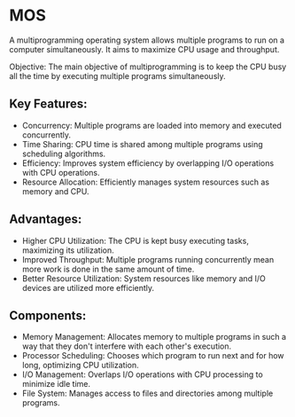 # MOS

A multiprogramming operating system allows multiple programs to run on a computer simultaneously. It aims to maximize CPU usage and throughput.

Objective: The main objective of multiprogramming is to keep the CPU busy all the time by executing multiple programs simultaneously.

## Key Features:
- Concurrency: Multiple programs are loaded into memory and executed concurrently.
- Time Sharing: CPU time is shared among multiple programs using scheduling algorithms.
- Efficiency: Improves system efficiency by overlapping I/O operations with CPU operations.
- Resource Allocation: Efficiently manages system resources such as memory and CPU.
      
## Advantages:
- Higher CPU Utilization: The CPU is kept busy executing tasks, maximizing its utilization.
- Improved Throughput: Multiple programs running concurrently mean more work is done in the same amount of time.
- Better Resource Utilization: System resources like memory and I/O devices are utilized more efficiently.
      
## Components:
- Memory Management: Allocates memory to multiple programs in such a way that they don't interfere with each other's execution.
- Processor Scheduling: Chooses which program to run next and for how long, optimizing CPU utilization.
- I/O Management: Overlaps I/O operations with CPU processing to minimize idle time.
- File System: Manages access to files and directories among multiple programs.
